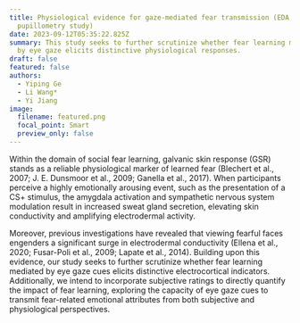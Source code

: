```yaml
---
title: Physiological evidence for gaze-mediated fear transmission (EDA and
  pupillometry study)
date: 2023-09-12T05:35:22.825Z
summary: This study seeks to further scrutinize whether fear learning mediated
  by eye gaze elicits distinctive physiological responses.
draft: false
featured: false
authors:
  - Yiping Ge
  - Li Wang*
  - Yi Jiang
image:
  filename: featured.png
  focal_point: Smart
  preview_only: false
---
```

Within the domain of social fear learning, galvanic skin response (GSR) stands as a reliable physiological marker of learned fear (Blechert et al., 2007; J. E. Dunsmoor et al., 2009; Ganella et al., 2017). When participants perceive a highly emotionally arousing event, such as the presentation of a CS+ stimulus, the amygdala activation and sympathetic nervous system modulation result in increased sweat gland secretion, elevating skin conductivity and amplifying electrodermal activity.



Moreover, previous investigations have revealed that viewing fearful faces engenders a significant surge in electrodermal conductivity (Ellena et al., 2020; Fusar-Poli et al., 2009; Lapate et al., 2014). Building upon this evidence, our study seeks to further scrutinize whether fear learning mediated by eye gaze cues elicits distinctive electrocortical indicators. Additionally, we intend to incorporate subjective ratings to directly quantify the impact of fear learning, exploring the capacity of eye gaze cues to transmit fear-related emotional attributes from both subjective and physiological perspectives.